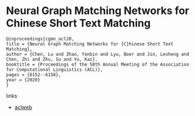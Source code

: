 # Neural Graph Matching Networks for Chinese Short Text Matching

```
@inproceedings{cgmn_acl20,
title = {Neural Graph Matching Networks for {C}hinese Short Text Matching},
author = {Chen, Lu and Zhao, Yanbin and Lyu, Boer and Jin, Lesheng and Chen, Zhi and Zhu, Su and Yu, Kai},
booktitle = {Proceedings of the 58th Annual Meeting of the Association for Computational Linguistics (ACL)},
pages = {6152--6158},
year = {2020}
}
```

links
- [aclweb](https://www.aclweb.org/anthology/2020.acl-main.547/)
